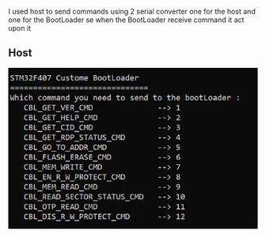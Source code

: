 I used host to send commands using 2 serial converter one for the host and one for the BootLoader se when the BootLoader receive command it act upon it 
## Host
![gitHub](https://github.com/ismailTareq/Creating-Bootloader-on-STM32f407-Discovery-Board/blob/main/debuging%20pic/Host.png)
